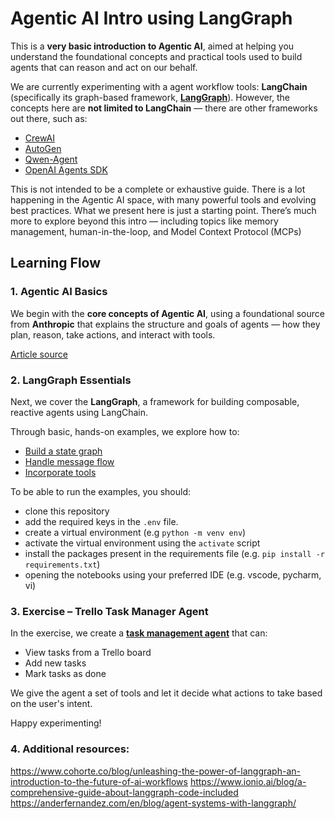 # Agentic AI Intro using LangGraph

This is a **very basic introduction to Agentic AI**, aimed at helping you understand the foundational concepts and practical tools used to build agents that can reason and act on our behalf.

We are currently experimenting with a agent workflow tools: **LangChain** (specifically its graph-based framework, [**LangGraph**](https://langchain-ai.github.io/langgraph/)). However, the concepts here are **not limited to LangChain** — there are other  frameworks out there, such as:

- [CrewAI](https://docs.crewai.com/)
- [AutoGen](https://microsoft.github.io/autogen/)
- [Qwen-Agent](https://github.com/QwenLM/Qwen-Agent)
- [OpenAI Agents SDK](https://platform.openai.com/docs/guides/agents)

This is not intended to be a complete or exhaustive guide. There is a lot happening in the Agentic AI space, with many powerful tools and evolving best practices. What we present here is just a starting point. There’s much more to explore beyond this intro — including topics like memory management, human-in-the-loop, and Model Context Protocol (MCPs)

## Learning Flow

### 1. Agentic AI Basics

We begin with the **core concepts of Agentic AI**, using a foundational source from **Anthropic** that explains the structure and goals of agents — how they plan, reason, take actions, and interact with tools.

[Article source](https://www.anthropic.com/engineering/building-effective-agents)

### 2. LangGraph Essentials

Next, we cover the **LangGraph**, a framework for building composable, reactive agents using LangChain. 

Through basic, hands-on examples, we explore how to:

- [Build a state graph](./intro-langgraph-1.ipynb)
- [Handle message flow](./intro-langgraph-2.ipynb)
- [Incorporate tools](./intro-langgraph-3.ipynb)

To be able to run the examples, you should:
- clone this repository
- add the required keys in the `.env` file.
- create a virtual environment (e.g `python -m venv env`)
- activate the virtual environment using the `activate` script
- install the packages present in the requirements file (e.g. `pip install -r requirements.txt`)
- opening the notebooks using your preferred IDE (e.g. vscode, pycharm, vi)

### 3. Exercise – Trello Task Manager Agent

In the exercise, we create a [**task management agent**](./intro-langgraph-4-base.ipynb) that can:

- View tasks from a Trello board
- Add new tasks
- Mark tasks as done

We give the agent a set of tools and let it decide what actions to take based on the user's intent. 

Happy experimenting!

### 4. Additional resources:

https://www.cohorte.co/blog/unleashing-the-power-of-langgraph-an-introduction-to-the-future-of-ai-workflows
https://www.ionio.ai/blog/a-comprehensive-guide-about-langgraph-code-included
https://anderfernandez.com/en/blog/agent-systems-with-langgraph/


